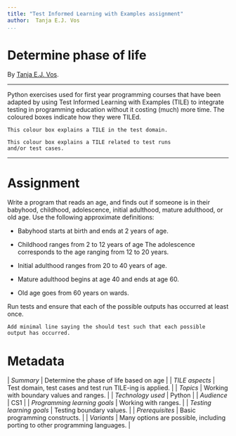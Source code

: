 ```yaml
---
title: "Test Informed Learning with Examples assignment"
author:  Tanja E.J. Vos
...
```


# Determine phase of life

By [Tanja E.J. Vos](https://www.tanjavos.com).

------------------------------------------------------------------------

Python exercises used for first year programming courses that
have been adapted by using Test Informed Learning with Examples (TILE)
to integrate testing in programming education without it costing (much)
more time. The coloured boxes indicate how they were TILEd.

```testdomaintile
This colour box explains a TILE in the test domain.
```

```testruntile
This colour box explains a TILE related to test runs 
and/or test cases.
```
------------------------------------------------------------------------

# Assignment

Write a program that reads an age, and finds out if someone is in
their babyhood, childhood, adolescence, initial adulthood, mature
adulthood, or old age. Use the following approximate definitions:

-   Babyhood starts at birth and ends at 2 years of age.

-   Childhood ranges from 2 to 12 years of age The adolescence
    corresponds to the age ranging from 12 to 20 years.

-   Initial adulthood ranges from 20 to 40 years of age.

-   Mature adulthood begins at age 40 and ends at age 60.

-   Old age goes from 60 years on wards.

Run tests and ensure that each of the possible outputs has occurred
at least once.

```testruntile
Add minimal line saying the should test such that each possible
output has occurred.
```

# Metadata

| *Summary*                     | Determine the phase of life based on age |
| *TILE aspects*                | Test domain, test cases and test run TILE-ing is applied. |
| *Topics*                      | Working with boundary values and ranges. |
| *Technology used*             | Python |
| *Audience*                    | CS1 |
| *Programming learning goals*  | Working with ranges. |
| *Testing learning goals*      | Testing boundary values. |
| *Prerequisites*               | Basic programming constructs. |
| *Variants*                    | Many options are possible, including porting to other programming languages. |    

